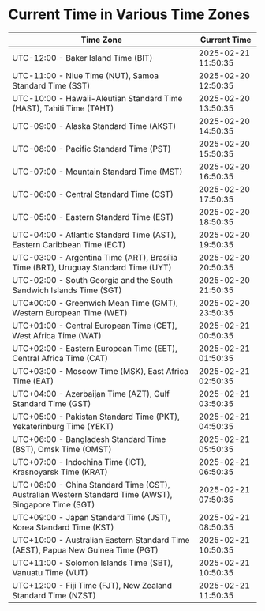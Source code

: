 # Current Time in Various Time Zones

| Time Zone | Current Time |
|-----------|--------------|
| UTC-12:00 - Baker Island Time (BIT) | 2025-02-21 11:50:35 |
| UTC-11:00 - Niue Time (NUT), Samoa Standard Time (SST) | 2025-02-20 12:50:35 |
| UTC-10:00 - Hawaii-Aleutian Standard Time (HAST), Tahiti Time (TAHT) | 2025-02-20 13:50:35 |
| UTC-09:00 - Alaska Standard Time (AKST) | 2025-02-20 14:50:35 |
| UTC-08:00 - Pacific Standard Time (PST) | 2025-02-20 15:50:35 |
| UTC-07:00 - Mountain Standard Time (MST) | 2025-02-20 16:50:35 |
| UTC-06:00 - Central Standard Time (CST) | 2025-02-20 17:50:35 |
| UTC-05:00 - Eastern Standard Time (EST) | 2025-02-20 18:50:35 |
| UTC-04:00 - Atlantic Standard Time (AST), Eastern Caribbean Time (ECT) | 2025-02-20 19:50:35 |
| UTC-03:00 - Argentina Time (ART), Brasília Time (BRT), Uruguay Standard Time (UYT) | 2025-02-20 20:50:35 |
| UTC-02:00 - South Georgia and the South Sandwich Islands Time (SGT) | 2025-02-20 21:50:35 |
| UTC±00:00 - Greenwich Mean Time (GMT), Western European Time (WET) | 2025-02-20 23:50:35 |
| UTC+01:00 - Central European Time (CET), West Africa Time (WAT) | 2025-02-21 00:50:35 |
| UTC+02:00 - Eastern European Time (EET), Central Africa Time (CAT) | 2025-02-21 01:50:35 |
| UTC+03:00 - Moscow Time (MSK), East Africa Time (EAT) | 2025-02-21 02:50:35 |
| UTC+04:00 - Azerbaijan Time (AZT), Gulf Standard Time (GST) | 2025-02-21 03:50:35 |
| UTC+05:00 - Pakistan Standard Time (PKT), Yekaterinburg Time (YEKT) | 2025-02-21 04:50:35 |
| UTC+06:00 - Bangladesh Standard Time (BST), Omsk Time (OMST) | 2025-02-21 05:50:35 |
| UTC+07:00 - Indochina Time (ICT), Krasnoyarsk Time (KRAT) | 2025-02-21 06:50:35 |
| UTC+08:00 - China Standard Time (CST), Australian Western Standard Time (AWST), Singapore Time (SGT) | 2025-02-21 07:50:35 |
| UTC+09:00 - Japan Standard Time (JST), Korea Standard Time (KST) | 2025-02-21 08:50:35 |
| UTC+10:00 - Australian Eastern Standard Time (AEST), Papua New Guinea Time (PGT) | 2025-02-21 10:50:35 |
| UTC+11:00 - Solomon Islands Time (SBT), Vanuatu Time (VUT) | 2025-02-21 10:50:35 |
| UTC+12:00 - Fiji Time (FJT), New Zealand Standard Time (NZST) | 2025-02-21 11:50:35 |
